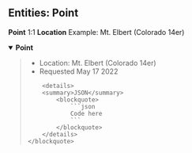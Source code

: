 ## Entities: Point

**Point** 1:1 **Location**
Example: Mt. Elbert (Colorado 14er)

<details open>
	<summary><b>Point</b></summary>
	<blockquote>
		<ul>
			<li>Location: Mt. Elbert (Colorado 14er)</li>
			<li>Requested May 17 2022</li>
		</ul>
		
		<details>
		<summary>JSON</summary>
			<blockquote>
				```json
				Code here
				```
			</blockquote>
		</details>
	</blockquote>
</details>